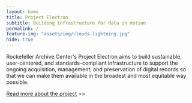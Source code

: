 ```yaml
---
layout: home
title: Project Electron
subtitle: Building infrastructure for data in motion
permalink: /
feature-img: "assets/img/clouds-lightning.jpg"
hide: true
---
```


Rockefeller Archive Center's Project Electron aims to build sustainable, user-centered, and standards-compliant infrastructure
to support the ongoing acquisition, management, and preservation of digital records so that we can make
them available in the broadest and most equitable way possible.  

[Read more about the project](/about/) >>
